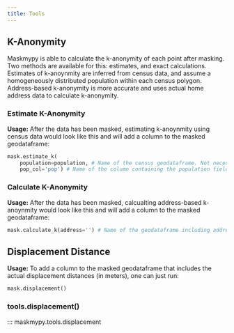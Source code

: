 ```yaml
---
title: Tools
---
```



## K-Anonymity
Maskmypy is able to calculate the k-anonymity of each point after masking. Two methods are available for this: estimates, and exact calculations. Estimates of k-anoynmity are inferred from census data, and assume a homogeneously distributed population within each census polygon. Address-based k-anonymity is more accurate and uses actual home address data to calculate k-anonymity.

### Estimate K-Anonymity
**Usage:**
After the data has been masked, estimating k-anoynmity using census data would look like this and will add a column to the masked geodataframe:

```python
mask.estimate_k(
    population=population, # Name of the census geodataframe. Not necessary if you already included this parameter in the original masking steps.
    pop_col='pop') # Name of the column containing the population field. Not necessary if you already included this parameter in the original masking steps.
```

### Calculate K-Anonymity
**Usage:**
After the data has been masked, calcualting address-based k-anoynmity would look like this and will add a column to the masked geodataframe:

```python
mask.calculate_k(address='') # Name of the geodataframe including address points.
```

## Displacement Distance
**Usage:**
To add a column to the masked geodataframe that includes the actual displacement distances (in meters), one can just run:

```python
mask.displacement()
```


### tools.displacement()
::: maskmypy.tools.displacement